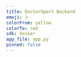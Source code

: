 ```yaml
---
title: DoctorXpert Backend
emoji: 🩺
colorFrom: yellow
colorTo: red
sdk: docker
app_file: app.py
pinned: false
---
```

